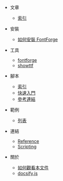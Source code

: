 
* 文章
	* [索引](all.md)

* 安裝
	* [如何安裝 FontForge](install.md)

* 工具
	* [fontforge](tool-fontforge.md)
	* [showttf](tool-showttf.md)

* 腳本
	* [索引](scripting.md)
	* [快速入門](scripting-quick-start.md)
	* [參考連結](scripting-reference.md)

* 範例
	* [列表](demo.md)

* 連結
	* [Reference](reference.md)
	* [Scripting](scripting-reference.md)

* 關於
	* [如何觀看本文件](howto-read.md)
	* [docsify.js](docsify.md)
